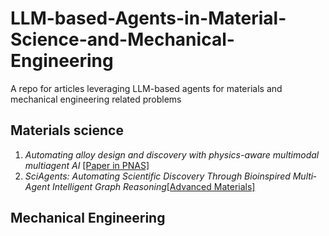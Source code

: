 # LLM-based-Agents-in-Material-Science-and-Mechanical-Engineering
A repo for articles leveraging LLM-based agents for materials and mechanical engineering related problems

## Materials science
1. *Automating alloy design and discovery with physics-aware multimodal multiagent AI* [[Paper in PNAS]](https://www.pnas.org/doi/10.1073/pnas.2414074122)
2. *SciAgents: Automating Scientific Discovery Through Bioinspired Multi‐Agent Intelligent Graph Reasoning*[[Advanced Materials]](https://advanced.onlinelibrary.wiley.com/doi/10.1002/adma.202413523)

## Mechanical Engineering
